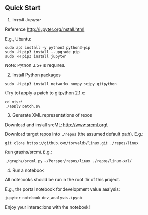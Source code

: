 
## Quick Start

1. Install Jupyter

Reference <http://jupyter.org/install.html>.

E.g., Ubuntu:
```
sudo apt install -y python3 python3-pip
sudo -H pip3 install --upgrade pip
sudo -H pip3 install jupyter
```

Note: Python 3.5+ is required.

2. Install Python packages

```
sudo -H pip3 install networkx numpy scipy gitpython
```

(Try to) apply a patch to gitpython 2.1.x:
```
cd misc/
./apply_patch.py
```

3. Generate XML representations of repos

Download and install srcML: <http://www.srcml.org/>.

Download target repos into `./repos` (the assumed default path).
E.g.:
```
git clone https://github.com/torvalds/linux.git ./repos/linux
```

Run graphs/srcml. E.g.:
```
./graphs/srcml.py ~/Persper/repos/linux ./repos/linux-xml/
```

4. Run a notebook

All notebooks should be run in the root dir of this project.

E.g., the portal notebook for development value analysis:
```
jupyter notebook dev_analysis.ipynb
```

Enjoy your interactions with the notebook!

